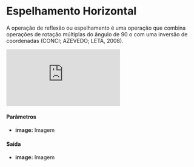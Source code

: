 # Espelhamento Horizontal

A operação de reflexão ou espelhamento é uma operação que combina operações
de rotação múltiplas do ângulo de 90 o com uma inversão de coordenadas (CONCI; AZEVEDO; LETA, 2008).

![equation](http://latex.codecogs.com/gif.latex?%5Cbegin%7Bbmatrix%7D%200%20%26%200%20%26%200%20%26%200%20%5C%5C%200%20%26%20-1%20%26%200%20%26%200%20%5C%5C%200%20%26%200%20%26%201%20%26%200%20%5C%5C%200%20%26%200%20%26%200%20%26%201%20%5C%5C%20%5Cend%7Bbmatrix%7D)  

#### Parâmetros
* __image:__ Imagem

#### Saída
* __image:__ Imagem
